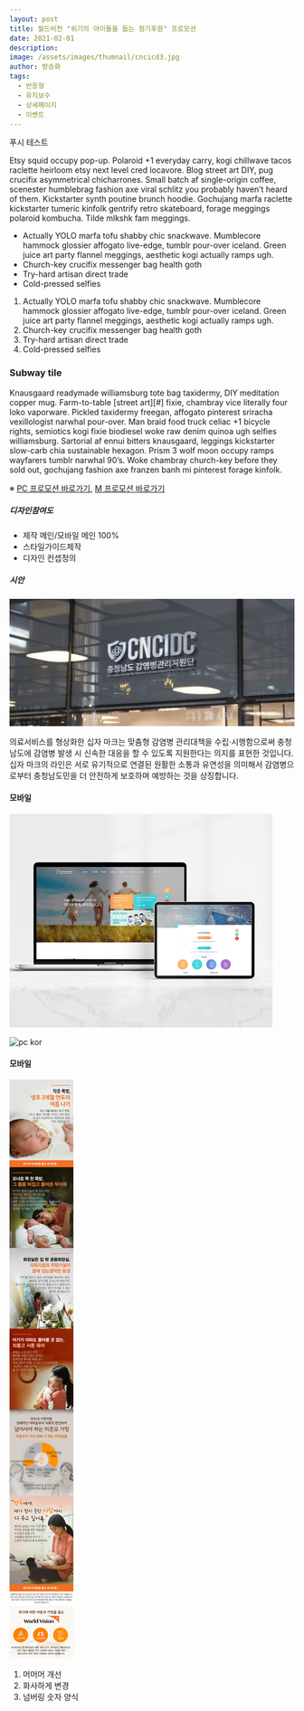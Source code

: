 ```yaml
---
layout: post
title: 월드비전 "위기의 아이들을 돕는 정기후원" 프로모션
date: 2021-02-01
description:
image: /assets/images/thumnail/cncicd3.jpg
author: 방승화
tags:
  - 반응형
  - 유지보수
  - 상세페이지
  - 이벤트
---
```

푸시 테스트

Etsy squid occupy pop-up. Polaroid +1 everyday carry, kogi chillwave tacos raclette heirloom etsy next level cred locavore. Blog street art DIY, pug crucifix asymmetrical chicharrones. Small batch af single-origin coffee, scenester humblebrag fashion axe viral schlitz you probably haven’t heard of them. Kickstarter synth poutine brunch hoodie. Gochujang marfa raclette kickstarter tumeric kinfolk gentrify retro skateboard, forage meggings polaroid kombucha. Tilde mlkshk fam meggings.

* Actually YOLO marfa tofu shabby chic snackwave. Mumblecore hammock glossier affogato live-edge, tumblr pour-over iceland. Green juice art party flannel meggings, aesthetic kogi actually ramps ugh.
* Church-key crucifix messenger bag health goth
* Try-hard artisan direct trade
* Cold-pressed selfies

1. Actually YOLO marfa tofu shabby chic snackwave. Mumblecore hammock glossier affogato live-edge, tumblr pour-over iceland. Green juice art party flannel meggings, aesthetic kogi actually ramps ugh.
2. Church-key crucifix messenger bag health goth
3. Try-hard artisan direct trade
4. Cold-pressed selfies

### Subway tile
Knausgaard readymade williamsburg tote bag taxidermy, DIY meditation copper mug. Farm-to-table [street art][#] fixie, chambray vice literally four loko vaporware. Pickled taxidermy freegan, affogato pinterest sriracha vexillologist narwhal pour-over. Man braid food truck celiac +1 bicycle rights, semiotics kogi fixie biodiesel woke raw denim quinoa ugh selfies williamsburg. Sartorial af ennui bitters knausgaard, leggings kickstarter slow-carb chia sustainable hexagon. Prism 3 wolf moon occupy ramps wayfarers tumblr narwhal 90’s. Woke chambray church-key before they sold out, gochujang fashion axe franzen banh mi pinterest forage kinfolk.

※ [PC 프로모션 바로가기](https://www.worldvision.or.kr/campaign/2019/yeondu.asp), [M 프로모션 바로가기](http://m.worldvision.or.kr/story/yeondu/)


##### 디자인참여도
* 제작 메인/모바일 메인 100%
* 스타일가이드제작
* 디자인 컨셉정의


##### 시안

![pc kor](/assets/images/cncicd.jpg#full)

의료서비스를 형상화한 십자 마크는 맞춤형 감염병 관리대책을 수립·시행함으로써 충청남도에 감염병 발생 시 신속한 대응을 할 수 있도록 지원한다는 의지를 표현한 것입니다. 십자 마크의 라인은 서로 유기적으로 연결된 원활한 소통과 유연성을 의미해서 감염병으로부터 충청남도민을 더 안전하게 보호하며 예방하는 것을 상징합니다.

#### 모바일
![Mobile kor](/assets/images/cncicd4.jpg)

![pc kor](/assets/images/yeondu_pc.jpg)

#### 모바일
![Mobile kor](/assets/images/yeondu_m.jpg)

1. 머머머 개선
2. 화사하게 변경
3. 넘버링 숫자 양식
